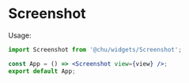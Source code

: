 # Screenshot

Usage:

```jsx
import Screenshot from '@chu/widgets/Screenshot';

const App = () => <Screenshot view={view} />;
export default App;
```
